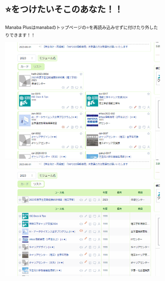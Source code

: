 # ⭐をつけたいそこのあなた！！

Manaba Plusはmanabaのトップページの⭐を再読み込みせずに付けたり外したりできます！！

![](./card-star.gif)
![](./list-star.gif)
